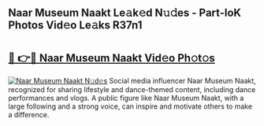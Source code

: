 ## Naar Museum Naakt Le𝚊k𝚎d N𝚞𝚍es - Part-loK Photos Vid𝚎o Le𝚊ks R37n1

# <h2><a href="http://fb9iuxp.evod.top/?m=Naar+Museum+Naakt">🔗 👉🔴 Naar Museum Naakt Vid𝚎o Ph𝚘t𝚘s</a></h2>

[![Naar Museum Naakt N𝚞d𝚎s](https://i.imgur.com/8V9OHl7.gif)](http://fb9iuxp.evod.top/?m=Naar+Museum+Naakt)
Social media influencer Naar Museum Naakt, recognized for sharing lifestyle and dance-themed content, including dance performances and vlogs. A public figure like Naar Museum Naakt, with a large following and a strong voice, can inspire and motivate others to make a difference. 
